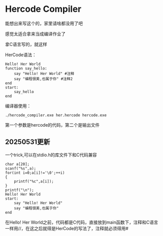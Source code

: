 # Hercode Compiler 
能想出来写这个的，家里请啥都没用了吧

感觉太适合拿来当成编译作业了 

拿C语言写的，就这样 

HerCode语法：
```
Hello! Her World
function say_hello:
	say "Hello! Her World" #注释
	say "编程很美,也属于你" #注释2
end
start:
	say_hello
end
```

编译器使用：
```
./hercode_compiler.exe her.hercode hercode.exe
```
第一个参数是hercode的代码，第二个是输出文件


## 20250531更新

一个trick,可以在stdio.h的库文件下和C代码兼容

```
char a[20];
scanf("%s",a);
for(int i=0;a[i]!='\0';++i)
{
    printf("%c",a[i]);
}
printf("\n");
Hello! Her World
start:
    say "Hello! Her World"
    say "编程很美,也属于你"
end
```

在Hello! Her World之前，代码都是C代码，直接放到main函数下，注释和C语言一样用//，在这之后就得是HerCode的写法了，注释就必须得用#